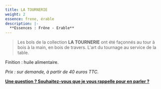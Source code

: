 ```yaml
---
title: LA TOURNERIE
weight: 2
essence: frene, érable
description: |-
  **Essences : Frêne - Erable**
---
```


>Les bols de la collection **LA TOURNERIE** ont été façonnés au tour à bois à la main, en bois de travers.
>L'art du tournage au service de la table.

Finition : huile alimentaire. 

*Prix : sur demande, à partir de 40 euros TTC.*

**[Une question ? Souhaitez-vous que je vous rappelle pour en parler ?](https://f1fd647b.sibforms.com/serve/MUIFAHiPlnQXs66jFHLbWhCpAXOPr-7nFEp-r6B9oHYfGdAH-vGASTUOddtxZoX1aH1-mKZZLWoOOARqKUcPk7flSvOu9VnzgPRLfoLImoF9_Ri5DjdpAHslSS5aYxAMUUr5pPfn2kVYXde5Q9Xk-eerzssBVqOgloe4TI44mYeyW9C9X3Rbp1SLV9rtx5lVydvERhoWNGpuWaOE)**
